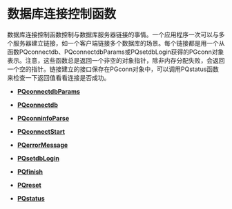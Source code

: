 # 数据库连接控制函数<a name="ZH-CN_TOPIC_0289900142"></a>

数据库连接控制函数控制与数据库服务器链接的事情。一个应用程序一次可以与多个服务器建立链接，如一个客户端链接多个数据库的场景。每个链接都是用一个从函数PQconnectdb、PQconnectdbParams或PQsetdbLogin获得的PGconn对象表示。注意，这些函数总是返回一个非空的对象指针，除非内存分配失败，会返回一个空的指针。链接建立的接口保存在PGconn对象中，可以调用PQstatus函数来检查一下返回值看看连接是否成功。

-   **[PQconnectdbParams](../DeveloperGuide/PQconnectdbParams.md)**  

-   **[PQconnectdb](../DeveloperGuide/PQconnectdb.md)**  

-   **[PQconninfoParse](../DeveloperGuide/PQconninfoParse.md)**  

-   **[PQconnectStart](../DeveloperGuide/PQconnectStart.md)**  

-   **[PQerrorMessage](../DeveloperGuide/PQerrorMessage.md)**  

-   **[PQsetdbLogin](../DeveloperGuide/PQsetdbLogin.md)**  

-   **[PQfinish](../DeveloperGuide/PQfinish.md)**  

-   **[PQreset](../DeveloperGuide/PQreset.md)**  

-   **[PQstatus](../DeveloperGuide/PQstatus.md)**  


